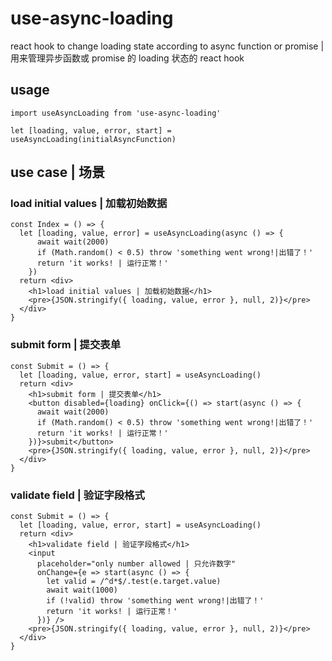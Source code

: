 # use-async-loading
react hook to change loading state according to async function or promise | 用来管理异步函数或 promise 的 loading 状态的 react hook

## usage

```
import useAsyncLoading from 'use-async-loading'

let [loading, value, error, start] = useAsyncLoading(initialAsyncFunction)
```

## use case | 场景

### load initial values | 加载初始数据

```
const Index = () => {
  let [loading, value, error] = useAsyncLoading(async () => {
      await wait(2000)
      if (Math.random() < 0.5) throw 'something went wrong!|出错了！'
      return 'it works! | 运行正常！'
    })
  return <div>
    <h1>load initial values | 加载初始数据</h1>
    <pre>{JSON.stringify({ loading, value, error }, null, 2)}</pre>
  </div>
}
```

### submit form | 提交表单

```
const Submit = () => {
  let [loading, value, error, start] = useAsyncLoading()
  return <div>
    <h1>submit form | 提交表单</h1>
    <button disabled={loading} onClick={() => start(async () => {
      await wait(2000)
      if (Math.random() < 0.5) throw 'something went wrong!|出错了！'
      return 'it works! | 运行正常！'
    })}>submit</button>
    <pre>{JSON.stringify({ loading, value, error }, null, 2)}</pre>
  </div>
}
```

### validate field | 验证字段格式

```
const Submit = () => {
  let [loading, value, error, start] = useAsyncLoading()
  return <div>
    <h1>validate field | 验证字段格式</h1>
    <input
      placeholder="only number allowed | 只允许数字"
      onChange={e => start(async () => {
        let valid = /^d*$/.test(e.target.value)
        await wait(1000)
        if (!valid) throw 'something went wrong!|出错了！'
        return 'it works! | 运行正常！'
      })} />
    <pre>{JSON.stringify({ loading, value, error }, null, 2)}</pre>
  </div>
}
```